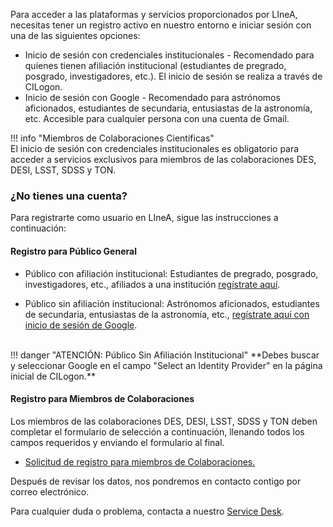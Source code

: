 Para acceder a las plataformas y servicios proporcionados por LIneA, necesitas tener un registro activo en nuestro entorno e iniciar sesión con una de las siguientes opciones:

* Inicio de sesión con credenciales institucionales - Recomendado para quienes tienen afiliación institucional (estudiantes de pregrado, posgrado, investigadores, etc.). El inicio de sesión se realiza a través de CILogon.  
* Inicio de sesión con Google - Recomendado para astrónomos aficionados, estudiantes de secundaria, entusiastas de la astronomía, etc. Accesible para cualquier persona con una cuenta de Gmail.  

!!! info "Miembros de Colaboraciones Científicas"  
    El inicio de sesión con credenciales institucionales es obligatorio para acceder a servicios exclusivos para miembros de las colaboraciones DES, DESI, LSST, SDSS y TON.  

### ¿No tienes una cuenta? 

Para registrarte como usuario en LIneA, sigue las instrucciones a continuación:  
#### Registro para Público General  

- Público con afiliación institucional: Estudiantes de pregrado, posgrado, investigadores, etc., afiliados a una institución [regístrate aquí](https://register.linea.org.br/registry/co_petitions/start/coef:155). 

- Público sin afiliación institucional: Astrónomos aficionados, estudiantes de secundaria, entusiastas de la astronomía, etc., [regístrate aquí con inicio de sesión de Google](https://register.linea.org.br/registry/co_petitions/start/coef:155). 
<br>
!!! danger "ATENCIÓN: Público Sin Afiliación Institucional"  
    **Debes buscar y seleccionar Google en el campo "Select an Identity Provider" en la página inicial de CILogon.**  

#### Registro para Miembros de Colaboraciones

Los miembros de las colaboraciones DES, DESI, LSST, SDSS y TON deben completar el formulario de selección a continuación, llenando todos los campos requeridos y enviando el formulario al final.  

- [Solicitud de registro para miembros de Colaboraciones.](https://docs.google.com/forms/d/e/1FAIpQLScQuUTV7Wc-C10gWNcznorbW5mOQlGkFAXUikd0R7JzsdgSfQ/viewform)  

Después de revisar los datos, nos pondremos en contacto contigo por correo electrónico.  

Para cualquier duda o problema, contacta a nuestro [Service Desk](suporte.html).  
